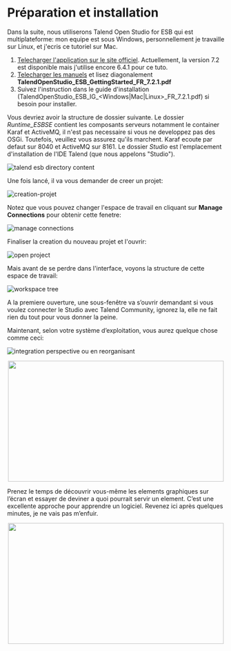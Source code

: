 # Préparation et installation

Dans la suite, nous utiliserons Talend Open Studio for ESB qui est multiplateforme: mon equipe est sous Windows, personnellement je travaille sur Linux, et j'ecris ce tutoriel sur Mac.

1. [Telecharger l'application sur le site officiel](https://www.talend.com/products/application-integration/esb-open-studio/). Actuellement, la version 7.2 est disponible mais j'utilise encore 6.4.1 pour ce tuto.
2. [Telecharger les manuels](https://www.talend.com/products/application-integration/esb-manuals-release-notes/#product_user_manuals_pdf) et lisez diagonalement **TalendOpenStudio_ESB_GettingStarted_FR_7.2.1.pdf**
3. Suivez l'instruction dans le guide d'installation (TalendOpenStudio_ESB_IG_<Windows|Mac|Linux>_FR_7.2.1.pdf) si besoin pour installer.

Vous devriez avoir la structure de dossier suivante. Le dossier *Runtime_ESBSE* contient les composants serveurs notamment le container Karaf et ActiveMQ, il n'est pas necessaire si vous ne developpez pas des OSGi. Toutefois, veuillez vous assurez qu'ils marchent. Karaf ecoute par defaut sur 8040 et ActiveMQ sur 8161. Le dossier *Studio* est l'emplacement d'installation de l'IDE Talend (que nous appelons "Studio").

![talend esb directory content](images/talend-esb-dir-content.png)

Une fois lancé, il va vous demander de creer un projet:

![creation-projet](images/create-new-project.png)

Notez que vous pouvez changer l'espace de travail en cliquant sur **Manage Connections** pour obtenir cette fenetre:

![manage connections](images/manage-connections.png)

Finaliser la creation du nouveau projet et l'ouvrir:

![open project](images/created-project.png)

Mais avant de se perdre dans l'interface, voyons la structure de cette espace de travail:

![workspace tree](images/workspace-content.png)

A la premiere ouverture, une sous-fenêtre va s’ouvrir demandant si vous voulez connecter le Studio avec Talend Community, ignorez la, elle ne fait rien du tout pour vous donner la peine.

Maintenant, selon votre système d’exploitation, vous aurez quelque chose comme ceci:

![integration perspective](images/integration-perspective-0.png)
ou en reorganisant
<p align="center">
  <img width="500" height="280" src="images/integration-perspective-1.png">
</p

Prenez le temps de découvrir vous-même les elements graphiques sur l’écran et essayer de deviner a quoi pourrait servir un element. C’est une excellente approche pour apprendre un logiciel. Revenez ici après quelques minutes, je ne vais pas m’enfuir.
<p align="center">
  <img width="500" height="280" src="images/still-there.gif">
</p
